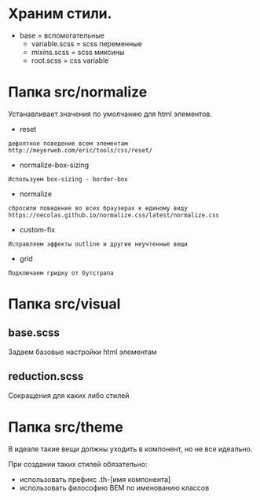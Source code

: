 # Храним стили.

- base = вспомогательные
    - variable.scss     = scss переменные
    - mixins.scss       = scss миксины
    - root.scss         = css variable


# Папка src/normalize
Устанавливает значения по умолчанию для html элементов.

- reset
```
дефолтное поведение всем элементам
http://meyerweb.com/eric/tools/css/reset/
```
- normalize-box-sizing
```
Используем box-sizing - border-box
```
- normalize
```
сбросили поведение во всех браузерах к единому виду
https://necolas.github.io/normalize.css/latest/normalize.css
```
- custom-fix
```
Исправляем эффекты outline и другие неучтенные вещи
```
- grid
```
Подключаем гридку от бутстрапа
```

# Папка src/visual
## base.scss
Задаем базовые настройки html элементам

## reduction.scss
Сокращения для каких либо стилей

# Папка src/theme

В идеале такие вещи должны уходить в компонент, но не все идеально.

При создании таких стилей обязательно:
- использовать префикс .th-[имя компонента]
- использовать философию BEM по именованию классов
